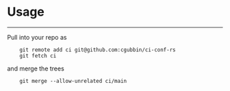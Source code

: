 # Usage
----

Pull into your repo as
```
    git remote add ci git@github.com:cgubbin/ci-conf-rs
    git fetch ci
```
and merge the trees
```
    git merge --allow-unrelated ci/main
```
